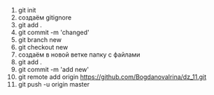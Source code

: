 1. git init
2. создаём gitignore
3. git add .
4. git commit -m 'changed'
5. git branch new
6. git checkout new
7. создаём в новой ветке папку с файлами
8. git add .
9. git commit -m 'add new' 
10. git remote add origin https://github.com/BogdanovaIrina/dz_11.git
11. git push -u origin master